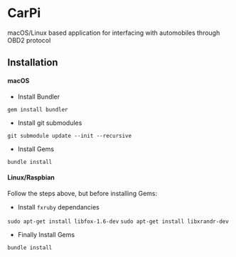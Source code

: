 # CarPi

macOS/Linux based application for interfacing with automobiles through OBD2 protocol


## Installation

#### macOS

- Install Bundler

`gem install bundler`

- Install git submodules

`git submodule update --init --recursive`

- Install Gems

`bundle install`

#### Linux/Raspbian

Follow the steps above, but before installing Gems:

- Install `fxruby` dependancies

`sudo apt-get install libfox-1.6-dev`
`sudo apt-get install libxrandr-dev`

- Finally Install Gems

`bundle install`
